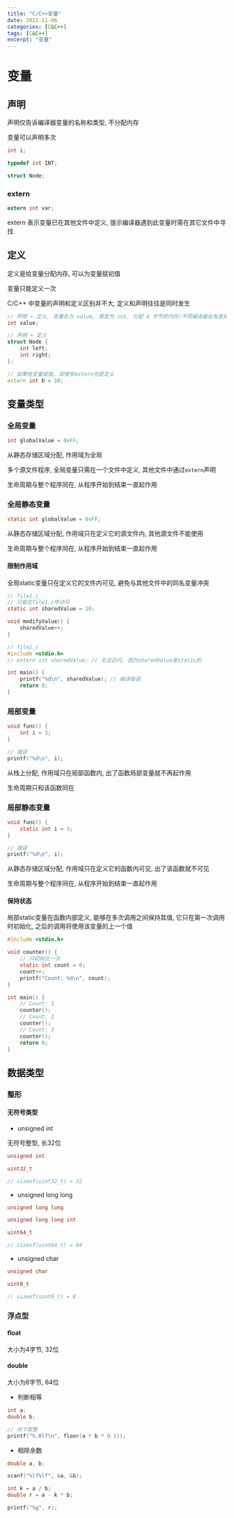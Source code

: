 ```yaml
---
title: "C/C++变量"
date: 2021-11-06
categories: [C&C++]
tags: [C&C++]
excerpt: "变量"
---
```


# 变量

## 声明

声明仅告诉编译器变量的名称和类型, 不分配内存

变量可以声明多次

```c++
int i;

typedef int INT;

struct Node;
```

### extern

```c
extern int var;
```

extern 表示变量已在其他文件中定义, 提示编译器遇到此变量时需在其它文件中寻找

## 定义

定义是给变量分配内存, 可以为变量赋初值

变量只能定义一次

C/C++ 中变量的声明和定义区别并不大, 定义和声明往往是同时发生

```c++
// 声明 + 定义, 变量名为 value, 类型为 int, 分配 4 字节的内存(不同编译器会有差异)
int value;

// 声明 + 定义
struct Node {
    int left;
    int right;
}; 

// 如果给变量赋值, 即使有extern也是定义
extern int b = 10;
```

## 变量类型

### 全局变量

```c
int globalValue = 0xFF;
```

从静态存储区域分配, 作用域为全局

多个源文件程序, 全局变量只需在一个文件中定义, 其他文件中通过`extern`声明

生命周期与整个程序同在, 从程序开始到结束一直起作用

### 全局静态变量

```c
static int globalValue = 0xFF;
```

从静态存储区域分配, 作用域只在定义它的源文件内, 其他源文件不能使用

生命周期与整个程序同在, 从程序开始到结束一直起作用

#### 限制作用域

全局static变量只在定义它的文件内可见, 避免与其他文件中的同名变量冲突

```c
// file1.c
// 只能在file1.c中访问
static int sharedValue = 10; 

void modifyValue() {
    sharedValue++;
}

// file2.c
#include <stdio.h>
// extern int sharedValue; // 无法访问, 因为sharedValue是static的

int main() {
    printf("%d\n", sharedValue); // 编译错误
    return 0;
}
```

### 局部变量

```c
void func() {
    int i = 3;
}

// 错误
printf("%d\n", i);
```

从栈上分配, 作用域只在局部函数内, 出了函数局部变量就不再起作用

生命周期只和该函数同在

### 局部静态变量

```c
void func() {
    static int i = 3;
}

// 错误
printf("%d\n", i);
```

从静态存储区域分配, 作用域只在定义它的函数内可见, 出了该函数就不可见

生命周期与整个程序同在, 从程序开始到结束一直起作用

#### 保持状态

局部static变量在函数内部定义, 能够在多次调用之间保持其值, 它只在第一次调用时初始化, 之后的调用将使用该变量的上一个值

```c
#include <stdio.h>

void counter() {
    // 只初始化一次
    static int count = 0;
    count++;
    printf("Count: %d\n", count);
}

int main() {
    // Count: 1
    counter();
    // Count: 2
    counter(); 
    // Count: 3
    counter();
    return 0;
}
```


## 数据类型

### 整形

#### 无符号类型

- unsigned int

无符号整型, 长32位

```c
unsigned int

uint32_t

// sizeof(uint32_t) = 32
```

- unsigned long long

```c
unsigned long long

unsigned long long int

uint64_t

// sizeof(uint64_t) = 64
```

- unsigned char

```c
unsigned char

uint8_t

// sizeof(uint8_t) = 8
```

### 浮点型

#### float

大小为4字节, 32位

#### double

大小为8字节, 64位

- 判断相等

```c
int a;
double b;

// 向下取整
printf("%.0lf\n", floor(a * b * 0.1));
```

- 相除余数

```c
double a, b;

scanf("%lf%lf", &a, &b);

int k = a / b;
double r = a - k * b;

printf("%g", r);
```
